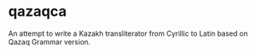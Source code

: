 # qazaqca

An attempt to write a Kazakh transliterator from Cyrillic to Latin based on Qazaq Grammar version.
